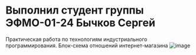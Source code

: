 # Выполнил студент группы ЭФМО-01-24 Бычков Сергей
Практическая работа по технологиям индустриального программирования. Блок-схема отношений интернет-магазина
![image](https://github.com/user-attachments/assets/50d16aa7-301f-4aaa-b960-303f1c314f63)
